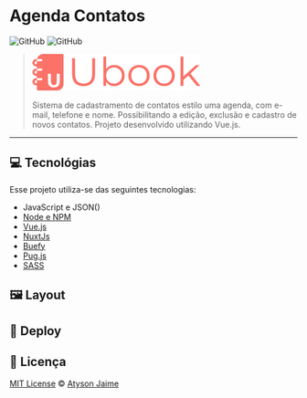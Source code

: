 # Agenda Contatos

![GitHub](https://img.shields.io/badge/Atysonjaime-Agenda__Contato-%23fa7268)
![GitHub](https://img.shields.io/github/license/atysonjaime/agenda_contatos)

> ![Logo](./assets/ic-logo%402x.png)
>
> Sistema de cadastramento de contatos estilo uma agenda, com e-mail, telefone e nome. Possibilitando a edição, exclusão e cadastro de novos contatos. Projeto desenvolvido utilizando Vue.js.

---

## 💻 Tecnológias

Esse projeto utiliza-se das seguintes tecnologias:

- JavaScript e JSON()
- [Node e NPM](https://nodejs.org/en/)
- [Vue.js](https://vuejs.org)
- [NuxtJs](https://nuxtjs.org)
- [Buefy](https://buefy.org)
- [Pug.js](https://pugjs.org/api/getting-started.html)
- [SASS](https://sass-lang.com)

## 🖼️ Layout

## 🚀 Deploy

## 📝 Licença

[MIT License](https://github.com/AtysonJaime/agenda_contatos/blob/main/LICENSE) © [Atyson Jaime](https://atysonjaime.github.io)
